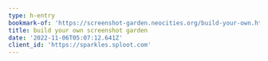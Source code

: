```yaml
---
type: h-entry
bookmark-of: 'https://screenshot-garden.neocities.org/build-your-own.html'
title: build your own screenshot garden
date: '2022-11-06T05:07:12.641Z'
client_id: 'https://sparkles.sploot.com'
---
```


